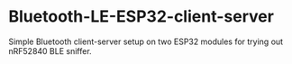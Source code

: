 # Bluetooth-LE-ESP32-client-server
Simple Bluetooth client-server setup on two ESP32 modules for trying out nRF52840 BLE sniffer.
